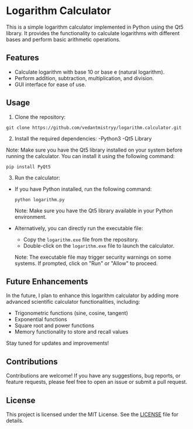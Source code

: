 # Logarithm Calculator

This is a simple logarithm calculator implemented in Python using the Qt5 library. It provides the functionality to calculate logarithms with different bases and perform basic arithmetic operations.

## Features

- Calculate logarithm with base 10 or base e (natural logarithm).
- Perform addition, subtraction, multiplication, and division.
- GUI interface for ease of use.

## Usage

1. Clone the repository:

```
git clone https://github.com/vedantmistryy/logarithm.calculator.git
```

2. Install the required dependencies:
-Python3
-Qt5 Library

Note: Make sure you have the Qt5 library installed on your system before running the calculator. You can install it using the following command:
```
pip install PyQt5
```

3. Run the calculator:
- If you have Python installed, run the following command:
  ```
  python logarithm.py
  ```

  Note: Make sure you have the Qt5 library available in your Python environment.

- Alternatively, you can directly run the executable file:
  - Copy the `logarithm.exe` file from the repository.
  - Double-click on the `logarithm.exe` file to launch the calculator.

  Note: The executable file may trigger security warnings on some systems. If prompted, click on "Run" or "Allow" to proceed.

## Future Enhancements

In the future, I plan to enhance this logarithm calculator by adding more advanced scientific calculator functionalities, including:

- Trigonometric functions (sine, cosine, tangent)
- Exponential functions
- Square root and power functions
- Memory functionality to store and recall values

Stay tuned for updates and improvements!

## Contributions

Contributions are welcome! If you have any suggestions, bug reports, or feature requests, please feel free to open an issue or submit a pull request.

## License

This project is licensed under the MIT License. See the [LICENSE](LICENSE) file for details.

